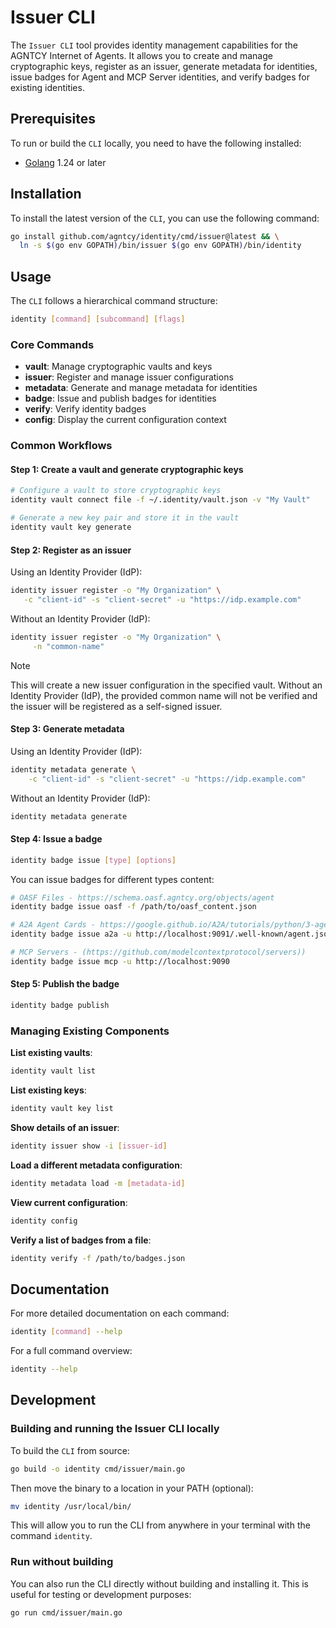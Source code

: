 # Issuer CLI

The `Issuer CLI` tool provides identity management capabilities for the AGNTCY Internet of Agents.
It allows you to create and manage cryptographic keys, register as an issuer, generate metadata for identities, issue badges for Agent and MCP Server identities, and verify badges for existing identities.

## Prerequisites

To run or build the `CLI` locally, you need to have the following installed:

- [Golang](https://go.dev/doc/install) 1.24 or later

## Installation

To install the latest version of the `CLI`, you can use the following command:

```bash
go install github.com/agntcy/identity/cmd/issuer@latest && \
  ln -s $(go env GOPATH)/bin/issuer $(go env GOPATH)/bin/identity

```

## Usage

The `CLI` follows a hierarchical command structure:

```bash
identity [command] [subcommand] [flags]
```

### Core Commands

- **vault**: Manage cryptographic vaults and keys
- **issuer**: Register and manage issuer configurations
- **metadata**: Generate and manage metadata for identities
- **badge**: Issue and publish badges for identities
- **verify**: Verify identity badges
- **config**: Display the current configuration context

### Common Workflows

#### Step 1: Create a vault and generate cryptographic keys

```bash
# Configure a vault to store cryptographic keys
identity vault connect file -f ~/.identity/vault.json -v "My Vault"

# Generate a new key pair and store it in the vault
identity vault key generate
```

#### Step 2: Register as an issuer

Using an Identity Provider (IdP):

```bash
identity issuer register -o "My Organization" \
   -c "client-id" -s "client-secret" -u "https://idp.example.com"
```

Without an Identity Provider (IdP):

```bash
identity issuer register -o "My Organization" \
     -n "common-name"
```

> [!NOTE]
> This will create a new issuer configuration in the specified vault.
> Without an Identity Provider (IdP), the provided common name will not be verified
> and the issuer will be registered as a self-signed issuer.

#### Step 3: Generate metadata

Using an Identity Provider (IdP):

```bash
identity metadata generate \
    -c "client-id" -s "client-secret" -u "https://idp.example.com"
```

Without an Identity Provider (IdP):

```bash
identity metadata generate
```

#### Step 4: Issue a badge

```bash
identity badge issue [type] [options]
```

You can issue badges for different types content:

```bash
# OASF Files - https://schema.oasf.agntcy.org/objects/agent
identity badge issue oasf -f /path/to/oasf_content.json

# A2A Agent Cards - https://google.github.io/A2A/tutorials/python/3-agent-skills-and-card/#agent-card
identity badge issue a2a -u http://localhost:9091/.well-known/agent.json

# MCP Servers - (https://github.com/modelcontextprotocol/servers))
identity badge issue mcp -u http://localhost:9090
```

#### Step 5: Publish the badge

```bash
identity badge publish
```

### Managing Existing Components

**List existing vaults**:

```bash
identity vault list
```

**List existing keys**:

```bash
identity vault key list
```

**Show details of an issuer**:

```bash
identity issuer show -i [issuer-id]
```

**Load a different metadata configuration**:

```bash
identity metadata load -m [metadata-id]
```

**View current configuration**:

```bash
identity config
```

**Verify a list of badges from a file**:

```bash
identity verify -f /path/to/badges.json
```

## Documentation

For more detailed documentation on each command:

```bash
identity [command] --help
```

For a full command overview:

```bash
identity --help
```

## Development

### Building and running the Issuer CLI locally

To build the `CLI` from source:

```bash
go build -o identity cmd/issuer/main.go
```

Then move the binary to a location in your PATH (optional):

```bash
mv identity /usr/local/bin/
```

This will allow you to run the CLI from anywhere in your terminal with the command `identity`.

### Run without building

You can also run the CLI directly without building and installing it.
This is useful for testing or development purposes:

```bash
go run cmd/issuer/main.go
```
